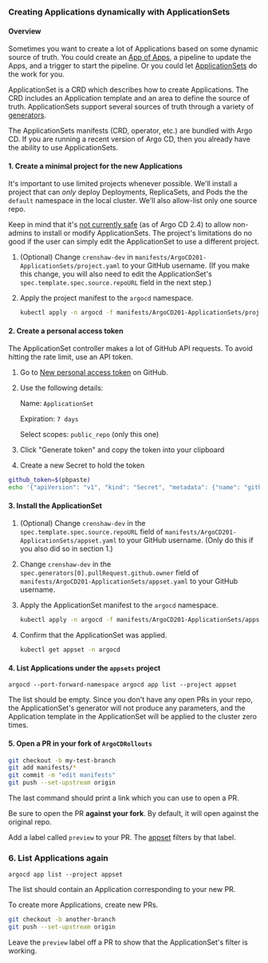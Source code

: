 ### Creating Applications dynamically with ApplicationSets

#### Overview

Sometimes you want to create a lot of Applications based on some dynamic source of truth. You could create an
[App of Apps](https://argo-cd.readthedocs.io/en/stable/operator-manual/declarative-setup/#app-of-apps), a pipeline
to update the Apps, and a trigger to start the pipeline. Or you could let
[ApplicationSets](https://argo-cd.readthedocs.io/en/stable/operator-manual/applicationset/) do the work for you.

ApplicationSet is a CRD which describes how to create Applications. The CRD includes an Application template and an
area to define the source of truth. ApplicationSets support several sources of truth through a variety of
[generators](https://argo-cd.readthedocs.io/en/stable/operator-manual/applicationset/Generators/).

The ApplicationSets manifests (CRD, operator, etc.) are bundled with Argo CD. If you are running a recent version of
Argo CD, then you already have the ability to use ApplicationSets.

#### 1. Create a minimal project for the new Applications

It's important to use limited projects whenever possible. We'll install a project that can _only_ deploy Deployments,
ReplicaSets, and Pods the the `default` namespace in the local cluster. We'll also allow-list only one source repo.

Keep in mind that it's [not currently safe](https://argo-cd.readthedocs.io/en/stable/operator-manual/applicationset/Security/)
(as of Argo CD 2.4) to allow non-admins to install or modify ApplicationSets. The project's limitations do no good if
the user can simply edit the ApplicationSet to use a different project.

1. (Optional) Change `crenshaw-dev` in `manifests/ArgoCD201-ApplicationSets/project.yaml` to your GitHub username.
   (If you make this change, you will also need to edit the ApplicationSet's `spec.template.spec.source.repoURL` field in the next step.)

2. Apply the project manifest to the `argocd` namespace.

   ```sh
   kubectl apply -n argocd -f manifests/ArgoCD201-ApplicationSets/project.yaml
   ```

#### 2. Create a personal access token

The ApplicationSet controller makes a lot of GitHub API requests. To avoid hitting the rate limit, use an API token.

1. Go to [New personal access token](https://github.com/settings/tokens/new) on GitHub.

2. Use the following details:

   Name: `ApplicationSet`

   Expiration: `7 days`

   Select scopes: `public_repo` (only this one)

3. Click "Generate token" and copy the token into your clipboard

4. Create a new Secret to hold the token

```sh
github_token=$(pbpaste)
echo '{"apiVersion": "v1", "kind": "Secret", "metadata": {"name": "github-token"}, "stringData": {"token": "'$github_token'"}}' | kubectl apply -n argocd -f -
```

#### 3. Install the ApplicationSet

1. (Optional) Change `crenshaw-dev` in the `spec.template.spec.source.repoURL` field of `manifests/ArgoCD201-ApplicationSets/appset.yaml` to your GitHub username. (Only do this if you also did so in section 1.)

2. Change `crenshaw-dev` in the `spec.generators[0].pullRequest.github.owner` field of `manifests/ArgoCD201-ApplicationSets/appset.yaml` to your GitHub username.

3. Apply the ApplicationSet manifest to the `argocd` namespace.

   ```sh
   kubectl apply -n argocd -f manifests/ArgoCD201-ApplicationSets/appset.yaml
   ```

4. Confirm that the ApplicationSet was applied.

   ```sh
   kubectl get appset -n argocd
   ```

#### 4. List Applications under the `appsets` project

```shell
argocd --port-forward-namespace argocd app list --project appset
```

The list should be empty. Since you don't have any open PRs in your repo, the ApplicationSet's generator will not
produce any parameters, and the Application template in the ApplicationSet will be applied to the cluster zero times.

#### 5. Open a PR in your fork of `ArgoCDRollouts`

```sh
git checkout -b my-test-branch
git add manifests/*
git commit -m "edit manifests"
git push --set-upstream origin
```

The last command should print a link which you can use to open a PR.

Be sure to open the PR **against your fork**. By default, it will open against the original repo.

Add a label called `preview` to your PR. The [appset](../../manifests/ArgoCD201-ApplicationSets/appset.yaml) filters
by that label.

### 6. List Applications again

```shell
argocd app list --project appset
```

The list should contain an Application corresponding to your new PR.

To create more Applications, create new PRs.

```sh
git checkout -b another-branch
git push --set-upstream origin
```

Leave the `preview` label off a PR to show that the ApplicationSet's filter is working.
